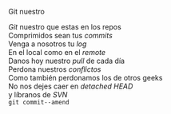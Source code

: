  Git nuestro
 <p><em>Git</em> nuestro que estas en los repos<br />
 Comprimidos sean tus <em>commits</em><br />
 Venga a nosotros tu <em>log</em><br />
 En el local como en el <em>remote</em><br />
 Danos hoy nuestro <em>pull</em> de cada día<br />
 Perdona nuestros <em>conflictos</em><br />
 Como también perdonamos los de otros geeks<br />
 No nos dejes caer en <em>detached HEAD</em><br />
 y líbranos de <em>SVN</em><br />
 <code>git commit--amend</code></p>